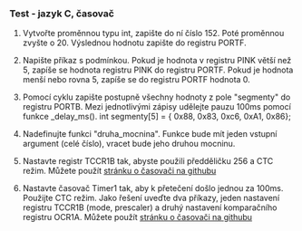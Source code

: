 ### Test - jazyk C, časovač

1. Vytvořte proměnnou typu int, zapište do ní číslo 152. Poté proměnnou zvyšte o 20. Výslednou hodnotu zapište do registru PORTF.
	
2. Napište příkaz s podmínkou. Pokud je hodnota v registru PINK větší než 5, zapíše se hodnota registru PINK do registru PORTF. Pokud je hodnota menší nebo rovna 5, zapíše se do registru PORTF hodnota 0.

3. Pomocí cyklu zapište postupně všechny hodnoty z pole "segmenty" do registru PORTB. Mezi jednotlivými zápisy udělejte pauzu 100ms pomocí funkce _delay_ms(). int segmenty[5] = { 0x88, 0x83, 0xc6, 0xA1, 0x86};

4. Nadefinujte funkci "druha_mocnina". Funkce bude mít jeden vstupní argument (celé číslo), vracet bude jeho druhou mocninu.

5. Nastavte registr TCCR1B tak, abyste použili předděličku 256 a CTC režim. Můžete použít [stránku o časovači na githubu](https://tomaschovanec.github.io/MIT/08_Timer.html)

6. Nastavte časovač Timer1 tak, aby k přetečení došlo jednou za 100ms. Použijte CTC režim. Jako řešení uveďte dva příkazy, jeden nastavení registru TCCR1B (mode, prescaler) a druhý nastavení komparačního registru OCR1A. Můžete použít [stránku o časovači na githubu](https://tomaschovanec.github.io/MIT/08_Timer.html)
